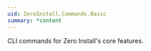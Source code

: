 ```yaml
---
uid: ZeroInstall.Commands.Basic
summary: *content
---
```

CLI commands for Zero Install's core features.
